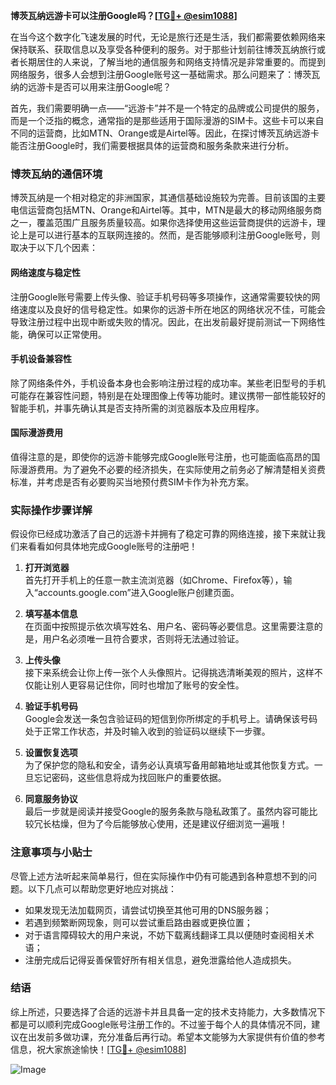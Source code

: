 **博茨瓦纳远游卡可以注册Google吗？[[TG💪+ @esim1088](https://t.me/s/esim1088)]**

在当今这个数字化飞速发展的时代，无论是旅行还是生活，我们都需要依赖网络来保持联系、获取信息以及享受各种便利的服务。对于那些计划前往博茨瓦纳旅行或者长期居住的人来说，了解当地的通信服务和网络支持情况是非常重要的。而提到网络服务，很多人会想到注册Google账号这一基础需求。那么问题来了：博茨瓦纳的远游卡是否可以用来注册Google呢？

首先，我们需要明确一点——“远游卡”并不是一个特定的品牌或公司提供的服务，而是一个泛指的概念，通常指的是那些适用于国际漫游的SIM卡。这些卡可以来自不同的运营商，比如MTN、Orange或是Airtel等。因此，在探讨博茨瓦纳远游卡能否注册Google时，我们需要根据具体的运营商和服务条款来进行分析。

### 博茨瓦纳的通信环境

博茨瓦纳是一个相对稳定的非洲国家，其通信基础设施较为完善。目前该国的主要电信运营商包括MTN、Orange和Airtel等。其中，MTN是最大的移动网络服务商之一，覆盖范围广且服务质量较高。如果你选择使用这些运营商提供的远游卡，理论上是可以进行基本的互联网连接的。然而，是否能够顺利注册Google账号，则取决于以下几个因素：

#### 网络速度与稳定性
注册Google账号需要上传头像、验证手机号码等多项操作，这通常需要较快的网络速度以及良好的信号稳定性。如果你的远游卡所在地区的网络状况不佳，可能会导致注册过程中出现中断或失败的情况。因此，在出发前最好提前测试一下网络性能，确保可以正常使用。

#### 手机设备兼容性
除了网络条件外，手机设备本身也会影响注册过程的成功率。某些老旧型号的手机可能存在兼容性问题，特别是在处理图像上传等功能时。建议携带一部性能较好的智能手机，并事先确认其是否支持所需的浏览器版本及应用程序。

#### 国际漫游费用
值得注意的是，即使你的远游卡能够完成Google账号注册，也可能面临高昂的国际漫游费用。为了避免不必要的经济损失，在实际使用之前务必了解清楚相关资费标准，并考虑是否有必要购买当地预付费SIM卡作为补充方案。

### 实际操作步骤详解

假设你已经成功激活了自己的远游卡并拥有了稳定可靠的网络连接，接下来就让我们来看看如何具体地完成Google账号的注册吧！

1. **打开浏览器**  
   首先打开手机上的任意一款主流浏览器（如Chrome、Firefox等），输入“accounts.google.com”进入Google账户创建页面。

2. **填写基本信息**  
   在页面中按照提示依次填写姓名、用户名、密码等必要信息。这里需要注意的是，用户名必须唯一且符合要求，否则将无法通过验证。

3. **上传头像**  
   接下来系统会让你上传一张个人头像照片。记得挑选清晰美观的照片，这样不仅能让别人更容易记住你，同时也增加了账号的安全性。

4. **验证手机号码**  
   Google会发送一条包含验证码的短信到你所绑定的手机号上。请确保该号码处于正常工作状态，并及时输入收到的验证码以继续下一步骤。

5. **设置恢复选项**  
   为了保护您的隐私和安全，请务必认真填写备用邮箱地址或其他恢复方式。一旦忘记密码，这些信息将成为找回账户的重要依据。

6. **同意服务协议**  
   最后一步就是阅读并接受Google的服务条款与隐私政策了。虽然内容可能比较冗长枯燥，但为了今后能够放心使用，还是建议仔细浏览一遍哦！

### 注意事项与小贴士

尽管上述方法听起来简单易行，但在实际操作中仍有可能遇到各种意想不到的问题。以下几点可以帮助您更好地应对挑战：

- 如果发现无法加载网页，请尝试切换至其他可用的DNS服务器；
- 若遇到频繁断网现象，则可以尝试重启路由器或更换位置；
- 对于语言障碍较大的用户来说，不妨下载离线翻译工具以便随时查阅相关术语；
- 注册完成后记得妥善保管好所有相关信息，避免泄露给他人造成损失。

### 结语

综上所述，只要选择了合适的远游卡并且具备一定的技术支持能力，大多数情况下都是可以顺利完成Google账号注册工作的。不过鉴于每个人的具体情况不同，建议在出发前多做功课，充分准备后再行动。希望本文能够为大家提供有价值的参考信息，祝大家旅途愉快！[[TG💪+ @esim1088](https://t.me/s/esim1088)]

![Image](https://i.postimg.cc/4NQfJmqS/Snipaste-2025-05-13-00-14-12.png)